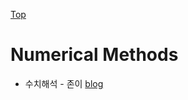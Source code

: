 [Top](index.md)

# Numerical Methods

* 수치해석 - 존이 [blog](http://blog.naver.com/PostList.nhn?blogId=mykepzzang&categoryNo=16)

